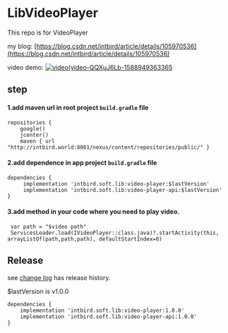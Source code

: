 LibVideoPlayer
========

This repo is for VideoPlayer

my blog: [https://blog.csdn.net/intbird/article/details/105970536](https://blog.csdn.net/intbird/article/details/105970536)

video demo:
[![video(video-QQXuJ6Lb-1588949363365](https://ss.csdn.net/p?http://i1.hdslb.com/bfs/archive/d0a0aeaa81eec14703263861a6ad53610643492f.jpg)](https://player.bilibili.com/player.html?aid=668088806)

step
--------
#### 1.add maven url in root project `build.gradle` file
```
repositories {
    google()
    jcenter()
    maven { url "http://intbird.world:8081/nexus/content/repositories/public/" }
```


#### 2.add dependence in app project `build.gradle` file
```
dependencies {
     implementation 'intbird.soft.lib:video-player:$lastVersion'
     implementation 'intbird.soft.lib:video-player-api:$lastVersion'
}
```


#### 3.add method in your code where you need to play video.
```
 var path = "$video path"
 ServicesLoader.load(IVideoPlayer::class.java)?.startActivity(this, arrayListOf(path,path,path), defaultStartIndex=0)
```

Release
--------
see [change log](CHANGELOG.md) has release history.

$lastVersion is v1.0.0

```
dependencies {
    implementation 'intbird.soft.lib:video-player:1.0.0'
    implementation 'intbird.soft.lib:video-player-api:1.0.0'
}
```